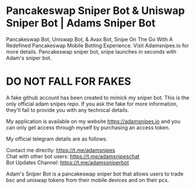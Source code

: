 # Pancakeswap Sniper Bot & Uniswap Sniper Bot | Adams Sniper Bot
Pancakeswap Bot, Uniswap Bot, & Avax Bot, Snipe On The Go With A Redefined Pancakeswap Mobile Botting Experience. Visit Adamsnipes.io for more details. Pancakeswap sniper bot, snipe launches in seconds with Adam's sniper bot.

# DO NOT FALL FOR FAKES
A fake github account has been created to mimick my sniper bot. This is the only official adam snipes repo. If you ask the fake for more information, they'll fail to provide you with any technical details. 

My application is available on my website https://adamsnipes.io and you can only get access through myself by purchasing an access token.

My official telegram details are as follows:

Contact me directly: https://t.me/adamsnipes <br />
Chat with other bot users: https://t.me/adamsnipeschat <br />
Bot Updates Channel: https://t.me/adamssniperbot <br />

Adam's Sniper Bot is a pancakeswap sniper bot that allows users to trade bsc and uniswap tokens from their mobile devices and on their pcs.
